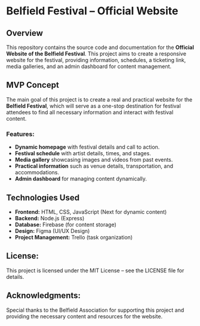 # Belfield Festival – Official Website

## Overview
This repository contains the source code and documentation for the **Official Website of the Belfield Festival**. This project aims to create a responsive website for the festival, providing information, schedules, a ticketing link, media galleries, and an admin dashboard for content management.

## MVP Concept
The main goal of this project is to create a real and practical website for the **Belfield Festival**, which will serve as a one-stop destination for festival attendees to find all necessary information and interact with festival content.

### Features:
- **Dynamic homepage** with festival details and call to action.
- **Festival schedule** with artist details, times, and stages.
- **Media gallery** showcasing images and videos from past events.
- **Practical information** such as venue details, transportation, and accommodations.
- **Admin dashboard** for managing content dynamically.

## Technologies Used
- **Frontend:** HTML, CSS, JavaScript (Next for dynamic content)
- **Backend:** Node.js (Express)
- **Database:** Firebase (for content storage)
- **Design:** Figma (UI/UX Design)
- **Project Management:** Trello (task organization)

## License:

This project is licensed under the MIT License – see the LICENSE file for details.

## Acknowledgments:

Special thanks to the Belfield Association for supporting this project and providing the necessary content and resources for the website.
